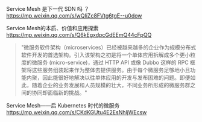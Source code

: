 

Service Mesh 是下一代 SDN 吗 ？ https://mp.weixin.qq.com/s/wQIiZc8FVtg6tgE--u0dow

Service Mesh的本质、价值和应用探索 https://mp.weixin.qq.com/s/Q6kEgxdpcGdEEmQ44cFpQQ
> "微服务软件架构（microservices）已经被越来越多的企业作为规模分布式软件开发的首选架构。引入该架构之初是将一个单体应用拆解成多个更小粒度的微服务 (micro-service)，通过 HTTP API 或像 Dubbo 这样的 RPC 框架将这些服务组装起来作为整体去提供服务。由于每个微服务足够地小且功能内聚，因此能很好地解决以往单体应用的开发与发布困难的问题。即便如此，随着企业的业务发展和人员规模的壮大，不同业务所形成的微服务群之间的协同却面临新的挑战。"

Service Mesh——后 Kubernetes 时代的微服务 https://mp.weixin.qq.com/s/CKdKGUtu4E2EsNhljWEcsw
